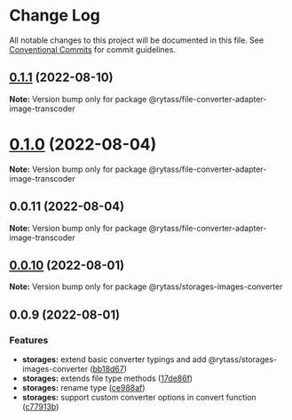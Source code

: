 # Change Log

All notable changes to this project will be documented in this file.
See [Conventional Commits](https://conventionalcommits.org) for commit guidelines.

## [0.1.1](https://github.com/Rytass/Utils/compare/@rytass/file-converter-adapter-image-transcoder@0.1.0...@rytass/file-converter-adapter-image-transcoder@0.1.1) (2022-08-10)

**Note:** Version bump only for package @rytass/file-converter-adapter-image-transcoder





# [0.1.0](https://github.com/Rytass/Utils/compare/@rytass/file-converter-adapter-image-transcoder@0.0.11...@rytass/file-converter-adapter-image-transcoder@0.1.0) (2022-08-04)

**Note:** Version bump only for package @rytass/file-converter-adapter-image-transcoder





## 0.0.11 (2022-08-04)

**Note:** Version bump only for package @rytass/file-converter-adapter-image-transcoder





## [0.0.10](https://github.com/Rytass/Utils/compare/@rytass/storages-images-converter@0.0.9...@rytass/storages-images-converter@0.0.10) (2022-08-01)

**Note:** Version bump only for package @rytass/storages-images-converter





## 0.0.9 (2022-08-01)


### Features

* **storages:** extend basic converter typings and add @rytass/storages-images-converter ([bb18d67](https://github.com/Rytass/Utils/commit/bb18d6743135242301112b65d5d83028a90df2c9))
* **storages:** extends file type methods ([17de86f](https://github.com/Rytass/Utils/commit/17de86fc4c264f9ac11a26379674a6550088c99e))
* **storages:** rename type ([ce988af](https://github.com/Rytass/Utils/commit/ce988afa85fa3ae7de683d66ae82e18ac1e5c17c))
* **storages:** support custom converter options in convert function ([c77913b](https://github.com/Rytass/Utils/commit/c77913bf252701691e114434f7e126cd3bc05987))
